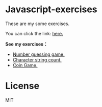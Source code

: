 # Javascript-exercises
These are my some exercises.

You can click the link: [here.](https://longlongyu.github.io/Javascript-exercises)

**See my exercises：**
- [Number guessing game.](https://longlongyu.github.io/Javascript-exercises/NumberGuessGame.html)
- [Character string count.](https://longlongyu.github.io/Javascript-exercises/CharacterCount.html)
- [Coin Game.](https://longlongyu.github.io/Javascript-exercises/CoinGame.html)

# License
MIT